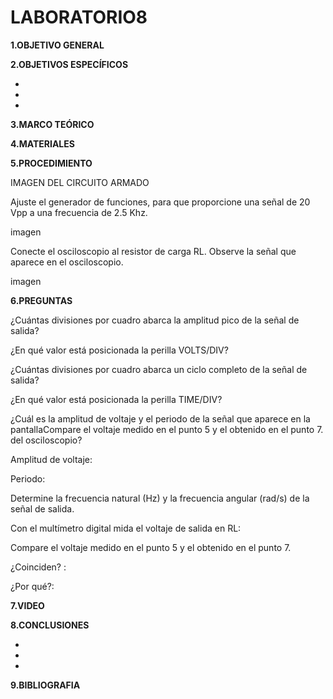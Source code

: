 # LABORATORIO8

**1.OBJETIVO GENERAL**

**2.OBJETIVOS ESPECÍFICOS**

-

-

-

**3.MARCO TEÓRICO**

**4.MATERIALES**


**5.PROCEDIMIENTO**

IMAGEN DEL CIRCUITO ARMADO 

Ajuste el generador de funciones, para que proporcione una señal de 20 Vpp a
una frecuencia de 2.5 Khz.

imagen 

Conecte el osciloscopio al resistor de carga RL. Observe la señal que aparece en
el osciloscopio.

imagen 

**6.PREGUNTAS**

¿Cuántas divisiones por cuadro abarca la amplitud pico de la señal de salida?



¿En qué valor está posicionada la perilla VOLTS/DIV?



¿Cuántas divisiones por cuadro abarca un ciclo completo de la señal de salida?



¿En qué valor está posicionada la perilla TIME/DIV?



¿Cuál es la amplitud de voltaje y el periodo de la señal que aparece en la pantallaCompare el voltaje medido en el punto 5 y el obtenido en el punto 7.
del osciloscopio?

Amplitud de voltaje:

Periodo:

Determine la frecuencia natural (Hz) y la frecuencia angular (rad/s) de la señal de
salida.



Con el multímetro digital mida el voltaje de salida en RL:


Compare el voltaje medido en el punto 5 y el obtenido en el punto 7.

¿Coinciden? :

¿Por qué?:


**7.VIDEO**



**8.CONCLUSIONES**

-

-

-

**9.BIBLIOGRAFIA**



















